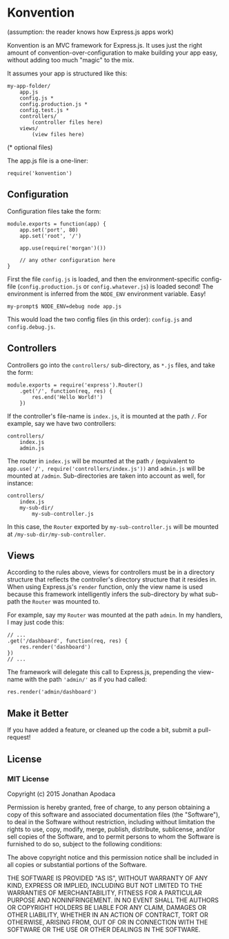 # Konvention

(assumption: the reader knows how Express.js apps work)

Konvention is an MVC framework for Express.js.  It uses just the right amount of convention-over-configuration to make building your app easy, without adding too much "magic" to the mix.

It assumes your app is structured like this:

```
my-app-folder/
    app.js
    config.js *
    config.production.js *
    config.test.js *
    controllers/
        (controller files here)
    views/
        (view files here)
```

(* optional files)

The app.js file is a one-liner:

```
require('konvention')
```

## Configuration

Configuration files take the form:

```
module.exports = function(app) {
    app.set('port', 80)
    app.set('root', '/')

    app.use(require('morgan')())

    // any other configuration here
}
```

First the file `config.js` is loaded, and then the environment-specific config-file (`config.production.js` or `config.whatever.js`) is loaded second!  The environment is inferred from the `NODE_ENV` environment variable.  Easy!

```
my-prompt$ NODE_ENV=debug node app.js
```

This would load the two config files (in this order): `config.js` and `config.debug.js`.

## Controllers

Controllers go into the `controllers/` sub-directory, as `*.js` files, and take the form:

```
module.exports = require('express').Router()
    .get('/', function(req, res) {
        res.end('Hello World!')
    })
```

If the controller's file-name is `index.js`, it is mounted at the path `/`.  For example, say we have two controllers:

```
controllers/
    index.js
    admin.js
```

The router in `index.js` will be mounted at the path `/` (equivalent to `app.use('/', require('controllers/index.js'))` and `admin.js` will be mounted at `/admin`.  Sub-directories are taken into account as well, for instance:

```
controllers/
    index.js
    my-sub-dir/
        my-sub-controller.js
```

In this case, the `Router` exported by `my-sub-controller.js` will be mounted at `/my-sub-dir/my-sub-controller`.

## Views

According to the rules above, views for controllers must be in a directory structure that reflects the controller's directory structure that it resides in.  When using Express.js's `render` function, only the view name is used because this framework intelligently infers the sub-directory by what sub-path the `Router` was mounted to.

For example, say my `Router` was mounted at the path `admin`.  In my handlers, I may just code this:

```
// ...
.get('/dashboard', function(req, res) {
    res.render('dashboard')
})
// ...
```
The framework will delegate this call to Express.js, prepending the view-name with the path `'admin/'` as if you had called:

```
res.render('admin/dashboard')
```

## Make it Better

If you have added a feature, or cleaned up the code a bit, submit a pull-request!

## License

### MIT License

Copyright (c) 2015 Jonathan Apodaca

Permission is hereby granted, free of charge, to any person obtaining a copy of this software and associated documentation files (the "Software"), to deal in the Software without restriction, including without limitation the rights to use, copy, modify, merge, publish, distribute, sublicense, and/or sell copies of the Software, and to permit persons to whom the Software is furnished to do so, subject to the following conditions:

The above copyright notice and this permission notice shall be included in all copies or substantial portions of the Software.

THE SOFTWARE IS PROVIDED "AS IS", WITHOUT WARRANTY OF ANY KIND, EXPRESS OR IMPLIED, INCLUDING BUT NOT LIMITED TO THE WARRANTIES OF MERCHANTABILITY, FITNESS FOR A PARTICULAR PURPOSE AND NONINFRINGEMENT. IN NO EVENT SHALL THE AUTHORS OR COPYRIGHT HOLDERS BE LIABLE FOR ANY CLAIM, DAMAGES OR OTHER LIABILITY, WHETHER IN AN ACTION OF CONTRACT, TORT OR OTHERWISE, ARISING FROM, OUT OF OR IN CONNECTION WITH THE SOFTWARE OR THE USE OR OTHER DEALINGS IN THE SOFTWARE.